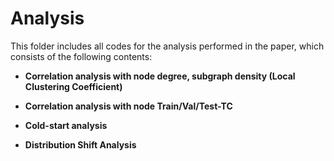 # Analysis

This folder includes all codes for the analysis performed in the paper, which consists of the following contents:
- **Correlation analysis with node degree, subgraph density (Local Clustering Coefficient)**

- **Correlation analysis with node Train/Val/Test-TC**

- **Cold-start analysis**

- **Distribution Shift Analysis**
